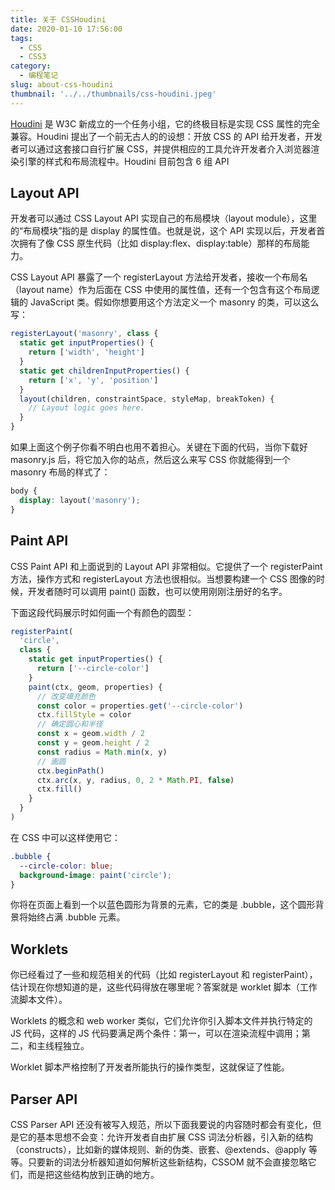 ```yaml
---
title: 关于 CSSHoudini
date: 2020-01-10 17:56:00
tags:
  - CSS
  - CSS3
category:
  - 编程笔记
slug: about-css-houdini
thumbnail: '../../thumbnails/css-houdini.jpeg'
---
```


[Houdini](https://github.com/CSSHoudini) 是 W3C 新成立的一个任务小组，它的终极目标是实现 CSS 属性的完全兼容。Houdini 提出了一个前无古人的的设想：开放 CSS 的 API 给开发者，开发者可以通过这套接口自行扩展 CSS，并提供相应的工具允许开发者介入浏览器渲染引擎的样式和布局流程中。Houdini 目前包含 6 组 API

## Layout API

开发者可以通过 CSS Layout API 实现自己的布局模块（layout module），这里的“布局模块”指的是 display 的属性值。也就是说，这个 API 实现以后，开发者首次拥有了像 CSS 原生代码（比如 display:flex、display:table）那样的布局能力。

CSS Layout API 暴露了一个 registerLayout 方法给开发者，接收一个布局名（layout name）作为后面在 CSS 中使用的属性值，还有一个包含有这个布局逻辑的 JavaScript 类。假如你想要用这个方法定义一个 masonry 的类，可以这么写：

```js
registerLayout('masonry', class {
  static get inputProperties() {
    return ['width', 'height']
  }
  static get childrenInputProperties() {
    return ['x', 'y', 'position']
  }
  layout(children, constraintSpace, styleMap, breakToken) {
    // Layout logic goes here.
  }
}
```

如果上面这个例子你看不明白也用不着担心。关键在下面的代码，当你下载好 masonry.js 后，将它加入你的站点，然后这么来写 CSS 你就能得到一个 masonry 布局的样式了：

```css
body {
  display: layout('masonry');
}
```

## Paint API

CSS Paint API 和上面说到的 Layout API 非常相似。它提供了一个 registerPaint 方法，操作方式和 registerLayout 方法也很相似。当想要构建一个 CSS 图像的时候，开发者随时可以调用 paint() 函数，也可以使用刚刚注册好的名字。

下面这段代码展示时如何画一个有颜色的圆型：

```js
registerPaint(
  'circle',
  class {
    static get inputProperties() {
      return ['--circle-color']
    }
    paint(ctx, geom, properties) {
      // 改变填充颜色
      const color = properties.get('--circle-color')
      ctx.fillStyle = color
      // 确定圆心和半径
      const x = geom.width / 2
      const y = geom.height / 2
      const radius = Math.min(x, y)
      // 画圆
      ctx.beginPath()
      ctx.arc(x, y, radius, 0, 2 * Math.PI, false)
      ctx.fill()
    }
  }
)
```

在 CSS 中可以这样使用它：

```css
.bubble {
  --circle-color: blue;
  background-image: paint('circle');
}
```

你将在页面上看到一个以蓝色圆形为背景的元素，它的类是 .bubble，这个圆形背景将始终占满 .bubble 元素。

## Worklets

你已经看过了一些和规范相关的代码（比如 registerLayout 和 registerPaint），估计现在你想知道的是，这些代码得放在哪里呢？答案就是 worklet 脚本（工作流脚本文件）。

Worklets 的概念和 web worker 类似，它们允许你引入脚本文件并执行特定的 JS 代码，这样的 JS 代码要满足两个条件：第一，可以在渲染流程中调用；第二，和主线程独立。

Worklet 脚本严格控制了开发者所能执行的操作类型，这就保证了性能。

## Parser API

CSS Parser API 还没有被写入规范，所以下面我要说的内容随时都会有变化，但是它的基本思想不会变：允许开发者自由扩展 CSS 词法分析器，引入新的结构（constructs），比如新的媒体规则、新的伪类、嵌套、@extends、@apply 等等。只要新的词法分析器知道如何解析这些新结构，CSSOM 就不会直接忽略它们，而是把这些结构放到正确的地方。
